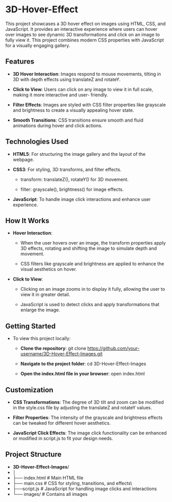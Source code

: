 # 3D-Hover-Effect

This project showcases a 3D hover effect on images using HTML, CSS, and JavaScript. It provides an interactive experience where users can hover over images to see dynamic 3D transformations and click on an image to fully view it. This project combines modern CSS properties with JavaScript for a visually engaging gallery.

## Features

- **3D Hover Interaction**: Images respond to mouse movements, tilting in 3D with depth effects using translateZ     and rotateY.

- **Click to View**: Users can click on any image to view it in full scale, making it more interactive and user-     friendly.

- **Filter Effects**: Images are styled with CSS filter properties like grayscale and brightness to create a         visually appealing hover state.

- **Smooth Transitions**: CSS transitions ensure smooth and fluid animations during hover and click actions.

## Technologies Used

- **HTML5**: For structuring the image gallery and the layout of the webpage.

- **CSS3**: For styling, 3D transforms, and filter effects.
    
    - transform: translateZ(), rotateY() for 3D movement.
    
    - filter: grayscale(), brightness() for image effects.

- **JavaScript**: To handle image click interactions and enhance user experience.

## How It Works

- **Hover Interaction**:

    - When the user hovers over an image, the transform properties apply 3D effects, rotating and shifting the         image to simulate depth and movement.
      
    -  CSS filters like grayscale and brightness are applied to enhance the visual aesthetics on hover.

- **Click to View**:

    - Clicking on an image zooms in to display it fully, allowing the user to view it in greater detail.
    
    - JavaScript is used to detect clicks and apply transformations that enlarge the image.

## Getting Started

- To view this project locally:

    - **Clone the repository**:
         git clone https://github.com/your-username/3D-Hover-Effect-Images.git

    - **Navigate to the project folder**:
         cd 3D-Hover-Effect-Images
    
    - **Open the index.html file in your browser**:
          open index.html

## Customization

  - **CSS Transformations**: The degree of 3D tilt and zoom can be modified in the style.css file by adjusting         the translateZ and rotateY values.
  
  - **Filter Properties**: The intensity of the grayscale and brightness effects can be tweaked for different          hover aesthetics.
  
  - **JavaScript Click Effects**: The image click functionality can be enhanced or modified in script.js to fit        your design needs.

## Project Structure
 
- **3D-Hover-Effect-Images**/
- │
- ├── index.html    # Main HTML file
- ├── main.css      # CSS for styling, transitions, and effects\
- ├──script.js      # JavaScript for handling image clicks and interactions
- └── images/       # Contains all images










